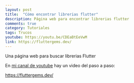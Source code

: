```yaml
---
layout: post
title:  "Cómo encontrar librerias flutter"
description: Página web para encontrar librerias flutter
comments: true
category: Tutoriales
tags: Trucos
youtube: https://youtu.be/CDEaBtEeVwM
link: https://fluttergems.dev/
---
```

Una página web para buscar librerias Flutter

En <a target="_blank" href="{{ page.youtube }}">mi canal de youtube</a> hay un video del paso a paso:

<a target="_blank" href="{{ page.link }}">https://fluttergems.dev/</a> 
